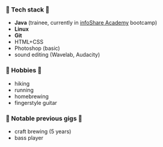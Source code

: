 ### :wrench: Tech stack :wrench:

- **Java** (trainee, currently in [infoShare Academy](https://infoshareacademy.com/) bootcamp)
- **Linux**
- **Git**
- HTML+CSS
- Photoshop (basic)
- sound editing (Wavelab, Audacity)

### :guitar: Hobbies :guitar:
- hiking
- running
- homebrewing
- fingerstyle guitar

### :beer: Notable previous gigs :beer:
- craft brewing (5 years)
- bass player


<!--
<img align="left" alt="java" src="https://img.shields.io/badge/java%20-00d0ff.svg?&style=for-the-badge&logo=java&logoColor=fffefa" />
<img align="left" alt="spring" src="https://img.shields.io/badge/spring%20-%236DB33F.svg?&style=for-the-badge&logo=spring&logoColor=white" />
<img align="left" alt="mysql" src="https://img.shields.io/badge/mysql-%23316192.svg?&style=for-the-badge&logo=mysql&logoColor=white" />

<img align="left" alt="html" src="https://img.shields.io/badge/html%20-%2343853D.svg?&style=for-the-badge&logo=html&logoColor=white" />
<img align="left" alt="css" src="https://img.shields.io/badge/css-cf0014?dsalogo=css&logoColor=red&style=for-the-badge" />
<img align="left" alt="bootstrap" src="https://img.shields.io/badge/bootstrap-c800cf?dsalogo=bootstrap&logoColor=pink&style=for-the-badge" />

<br>
<br>

<br>
[<img align="left" alt="linked-in" src="https://img.shields.io/badge/linkedin-%230077B5.svg?&style=for-the-badge&logo=linkedin&logoColor=white" />](https://www.linkedin.com/in/mohammad-faisal-2665b5134)
-->
